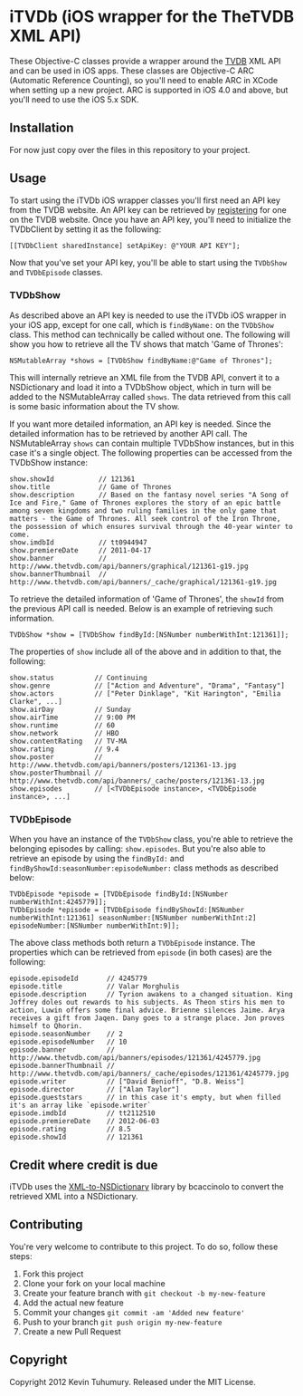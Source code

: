 # iTVDb (iOS wrapper for the TheTVDB XML API)

These Objective-C classes provide a wrapper around the [TVDB](http://thetvdb.com) XML API and can be used in iOS apps. These classes are Objective-C ARC (Automatic Reference Counting), so you'll need to enable ARC in XCode when setting up a new project. ARC is supported in iOS 4.0 and above, but you'll need to use the iOS 5.x SDK.

## Installation

For now just copy over the files in this repository to your project.

## Usage

To start using the iTVDb iOS wrapper classes you'll first need an API key from the TVDB website. An API key can be retrieved by [registering](http://thetvdb.com/?tab=apiregister) for one on the TVDB website. Once you have an API key, you'll need to initialize the TVDbClient by setting it as the following:

    [[TVDbClient sharedInstance] setApiKey: @"YOUR API KEY"];

Now that you've set your API key, you'll be able to start using the `TVDbShow` and `TVDbEpisode` classes.

### TVDbShow

As described above an API key is needed to use the iTVDb iOS wrapper in your iOS app, except for one call, which is `findByName:` on the `TVDbShow` class. This method can technically be called without one. The following will show you how to retrieve all the TV shows that match 'Game of Thrones':

    NSMutableArray *shows = [TVDbShow findByName:@"Game of Thrones"];

This will internally retrieve an XML file from the TVDB API, convert it to a NSDictionary and load it into a TVDbShow object, which in turn will be added to the NSMutableArray called `shows`. The data retrieved from this call is some basic information about the TV show.

If you want more detailed information, an API key is needed. Since the detailed information has to be retrieved by another API call. The NSMutableArray `shows` can contain multiple TVDbShow instances, but in this case it's a single object. The following properties can be accessed from the TVDbShow instance:

    show.showId           // 121361
    show.title            // Game of Thrones
    show.description      // Based on the fantasy novel series "A Song of Ice and Fire," Game of Thrones explores the story of an epic battle among seven kingdoms and two ruling families in the only game that matters - the Game of Thrones. All seek control of the Iron Throne, the possession of which ensures survival through the 40-year winter to come.
    show.imdbId           // tt0944947
    show.premiereDate     // 2011-04-17
    show.banner           // http://www.thetvdb.com/api/banners/graphical/121361-g19.jpg
    show.bannerThumbnail  // http://www.thetvdb.com/api/banners/_cache/graphical/121361-g19.jpg

To retrieve the detailed information of 'Game of Thrones', the `showId` from the previous API call is needed. Below is an example of retrieving such information.

    TVDbShow *show = [TVDbShow findById:[NSNumber numberWithInt:121361]];

The properties of `show` include all of the above and in addition to that, the following:

    show.status          // Continuing
    show.genre           // ["Action and Adventure", "Drama", "Fantasy"]
    show.actors          // ["Peter Dinklage", "Kit Harington", "Emilia Clarke", ...]
    show.airDay          // Sunday
    show.airTime         // 9:00 PM
    show.runtime         // 60
    show.network         // HBO
    show.contentRating   // TV-MA
    show.rating          // 9.4
    show.poster          // http://www.thetvdb.com/api/banners/posters/121361-13.jpg
    show.posterThumbnail // http://www.thetvdb.com/api/banners/_cache/posters/121361-13.jpg
    show.episodes        // [<TVDbEpisode instance>, <TVDbEpisode instance>, ...]

### TVDbEpisode

When you have an instance of the `TVDbShow` class, you're able to retrieve the belonging episodes by calling: `show.episodes`. But you're also able to retrieve an episode by using the `findById:` and `findByShowId:seasonNumber:episodeNumber:` class methods as described below:

    TVDbEpisode *episode = [TVDbEpisode findById:[NSNumber numberWithInt:4245779]];
    TVDbEpisode *episode = [TVDbEpisode findByShowId:[NSNumber numberWithInt:121361] seasonNumber:[NSNumber numberWithInt:2] episodeNumber:[NSNumber numberWithInt:9]];

The above class methods both return a `TVDbEpisode` instance. The properties which can be retrieved from `episode` (in both cases) are the following:

    episode.episodeId       // 4245779
    episode.title           // Valar Morghulis
    episode.description     // Tyrion awakens to a changed situation. King Joffrey doles out rewards to his subjects. As Theon stirs his men to action, Luwin offers some final advice. Brienne silences Jaime. Arya receives a gift from Jaqen. Dany goes to a strange place. Jon proves himself to Qhorin.
    episode.seasonNumber    // 2
    episode.episodeNumber   // 10
    episode.banner          // http://www.thetvdb.com/api/banners/episodes/121361/4245779.jpg
    episode.bannerThumbnail // http://www.thetvdb.com/api/banners/_cache/episodes/121361/4245779.jpg
    episode.writer          // ["David Benioff", "D.B. Weiss"]
    episode.director        // ["Alan Taylor"]
    episode.gueststars      // in this case it's empty, but when filled it's an array like `episode.writer`
    episode.imdbId          // tt2112510
    episode.premiereDate    // 2012-06-03
    episode.rating          // 8.5
    episode.showId          // 121361

## Credit where credit is due

iTVDb uses the [XML-to-NSDictionary](https://github.com/bcaccinolo/XML-to-NSDictionary) library by bcaccinolo to convert the retrieved XML into a NSDictionary.

## Contributing

You're very welcome to contribute to this project. To do so, follow these steps:

1. Fork this project
2. Clone your fork on your local machine
3. Create your feature branch with `git checkout -b my-new-feature`
4. Add the actual new feature
5. Commit your changes `git commit -am 'Added new feature'`
6. Push to your branch `git push origin my-new-feature`
7. Create a new Pull Request

## Copyright

Copyright 2012 Kevin Tuhumury. Released under the MIT License.
